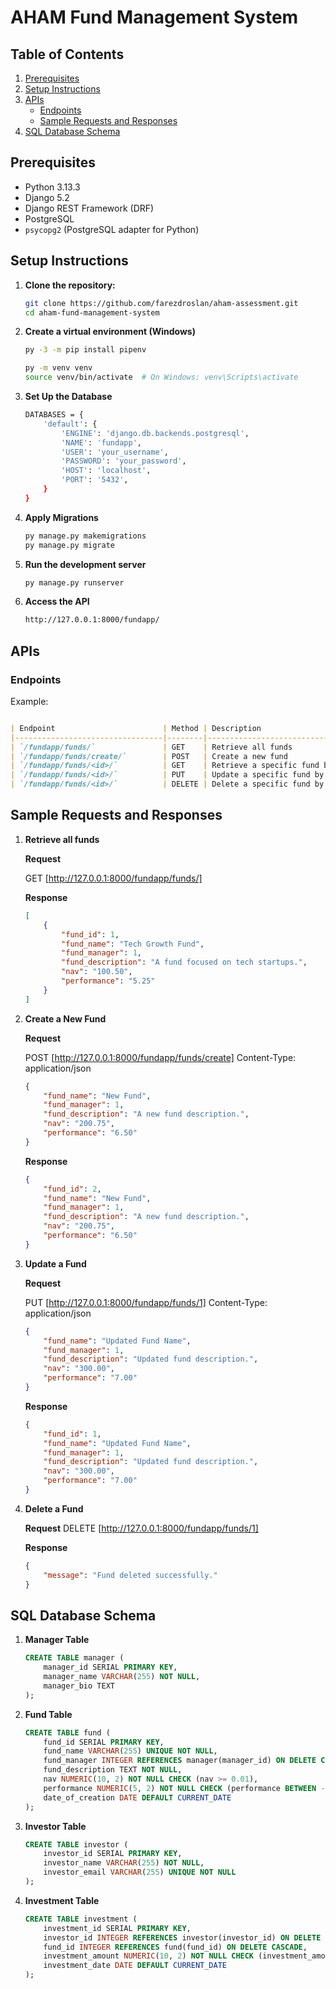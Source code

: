 # AHAM Fund Management System

## Table of Contents

1. [Prerequisites](#prerequisites)
2. [Setup Instructions](#setup-instructions)
3. [APIs](#apis)
   - [Endpoints](#endpoints)
   - [Sample Requests and Responses](#sample-requests-and-responses)
4. [SQL Database Schema](#sql-database-schema)

## Prerequisites
- Python 3.13.3
- Django 5.2
- Django REST Framework (DRF)
- PostgreSQL
- `psycopg2` (PostgreSQL adapter for Python)

## Setup Instructions

1. **Clone the repository:**

    ```bash
    git clone https://github.com/farezdroslan/aham-assessment.git
    cd aham-fund-management-system
    ```

2. **Create a virtual environment (Windows)**

    ```bash
    py -3 -m pip install pipenv
    ```

    ```bash
    py -m venv venv
    source venv/bin/activate  # On Windows: venv\Scripts\activate
    ```

3. **Set Up the Database**
    ```bash
    DATABASES = {
        'default': {
            'ENGINE': 'django.db.backends.postgresql',
            'NAME': 'fundapp',
            'USER': 'your_username',
            'PASSWORD': 'your_password',
            'HOST': 'localhost',
            'PORT': '5432',
        }
    }
    ```

4. **Apply Migrations**
    ```bash
    py manage.py makemigrations
    py manage.py migrate
    ```

5. **Run the development server**
    ```markdown
    py manage.py runserver
    ```

6. **Access the API**
    ```bash
    http://127.0.0.1:8000/fundapp/ 
    ```


## APIs

### Endpoints

Example:
```markdown

| Endpoint                        | Method | Description                                  |
|---------------------------------|--------|----------------------------------------------|
| `/fundapp/funds/`               | GET    | Retrieve all funds                           |
| `/fundapp/funds/create/`        | POST   | Create a new fund                            |
| `/fundapp/funds/<id>/`          | GET    | Retrieve a specific fund by ID               |
| `/fundapp/funds/<id>/`          | PUT    | Update a specific fund by ID                 |
| `/fundapp/funds/<id>/`          | DELETE | Delete a specific fund by ID                 |
```

## Sample Requests and Responses

1. **Retrieve all funds**

    **Request**


    GET [http://127.0.0.1:8000/fundapp/funds/]


    **Response**

    ```json
    [
        {
            "fund_id": 1,
            "fund_name": "Tech Growth Fund",
            "fund_manager": 1,
            "fund_description": "A fund focused on tech startups.",
            "nav": "100.50",
            "performance": "5.25"
        }
    ]
    ```

2. **Create a New Fund**

    **Request**

    POST [http://127.0.0.1:8000/fundapp/funds/create]
    Content-Type: application/json

    ```json
    {
        "fund_name": "New Fund",
        "fund_manager": 1,
        "fund_description": "A new fund description.",
        "nav": "200.75",
        "performance": "6.50"
    }
    ```

    **Response**

    ```json
    {
        "fund_id": 2,
        "fund_name": "New Fund",
        "fund_manager": 1,
        "fund_description": "A new fund description.",
        "nav": "200.75",
        "performance": "6.50"
    }
    ```

3. **Update a Fund**

    **Request**

    PUT [http://127.0.0.1:8000/fundapp/funds/1] 
    Content-Type: application/json

    ```json
    {
        "fund_name": "Updated Fund Name",
        "fund_manager": 1,
        "fund_description": "Updated fund description.",
        "nav": "300.00",
        "performance": "7.00"
    }
    ```

    **Response**
    ```json
    {
        "fund_id": 1,
        "fund_name": "Updated Fund Name",
        "fund_manager": 1,
        "fund_description": "Updated fund description.",
        "nav": "300.00",
        "performance": "7.00"
    }
    ```

4. **Delete a Fund**

    **Request**
    DELETE [http://127.0.0.1:8000/fundapp/funds/1] 

    **Response**
    ```json
    {
        "message": "Fund deleted successfully."
    }
    ```

## SQL Database Schema

1. **Manager Table**

    ```sql
    CREATE TABLE manager (
        manager_id SERIAL PRIMARY KEY,
        manager_name VARCHAR(255) NOT NULL,
        manager_bio TEXT
    );
    ```

2. **Fund Table**
    ```sql
    CREATE TABLE fund (
        fund_id SERIAL PRIMARY KEY,
        fund_name VARCHAR(255) UNIQUE NOT NULL,
        fund_manager INTEGER REFERENCES manager(manager_id) ON DELETE CASCADE,
        fund_description TEXT NOT NULL,
        nav NUMERIC(10, 2) NOT NULL CHECK (nav >= 0.01),
        performance NUMERIC(5, 2) NOT NULL CHECK (performance BETWEEN -100 AND 100),
        date_of_creation DATE DEFAULT CURRENT_DATE
    );
    ```

3. **Investor Table**
    ```sql
    CREATE TABLE investor (
        investor_id SERIAL PRIMARY KEY,
        investor_name VARCHAR(255) NOT NULL,
        investor_email VARCHAR(255) UNIQUE NOT NULL
    );
    ```

4. **Investment Table**
    ```sql
    CREATE TABLE investment (
        investment_id SERIAL PRIMARY KEY,
        investor_id INTEGER REFERENCES investor(investor_id) ON DELETE CASCADE,
        fund_id INTEGER REFERENCES fund(fund_id) ON DELETE CASCADE,
        investment_amount NUMERIC(10, 2) NOT NULL CHECK (investment_amount > 0),
        investment_date DATE DEFAULT CURRENT_DATE
    );
    ```



